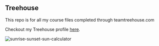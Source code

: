 ## Treehouse 

This repo is for all my course files completed through teamtreehouse.com

Checkout my Treehouse profile [here](https://teamtreehouse.com/racheldeoki).

![sunrise-sunset-sun-calculator](https://user-images.githubusercontent.com/66795904/84448845-c2c3e780-ac19-11ea-8fac-49836c095593.jpg)
